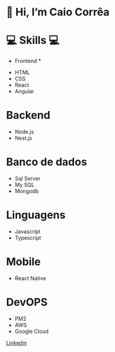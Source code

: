 # 👋 Hi, I’m Caio Corrêa

# 💻 Skills 💻

* Frontend *
- HTML
- CSS
- React
- Angular

# Backend
- Node.js
- Nest.js

# Banco de dados
- Sql Server
- My SQL
- Mongodb

# Linguagens
- Javascript
- Typescript

# Mobile
- React Native

# DevOPS
- PM2
- AWS
- Google Cloud


<a href="https://www.linkedin.com/in/caio-corr%C3%AAa-241ab5123/">Linkedin</a>


<!---
Caiiocorrea/Caiiocorrea is a ✨ special ✨ repository because its `README.md` (this file) appears on your GitHub profile.
You can click the Preview link to take a look at your changes.
--->
